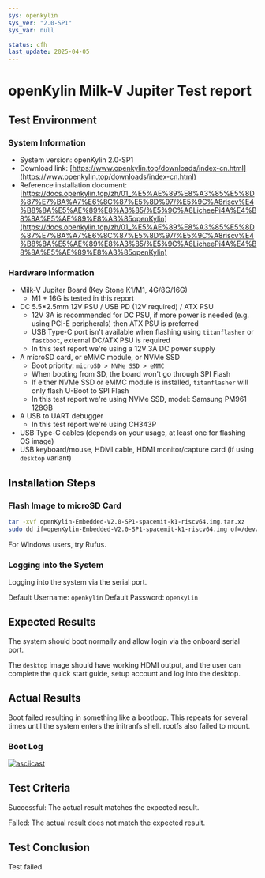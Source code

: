 ```yaml
---
sys: openkylin
sys_ver: "2.0-SP1"
sys_var: null

status: cfh
last_update: 2025-04-05
---
```


# openKylin Milk-V Jupiter Test report

## Test Environment

### System Information

- System version: openKylin 2.0-SP1
- Download link: [https://www.openkylin.top/downloads/index-cn.html](https://www.openkylin.top/downloads/index-cn.html)
- Reference installation document: [https://docs.openkylin.top/zh/01_%E5%AE%89%E8%A3%85%E5%8D%87%E7%BA%A7%E6%8C%87%E5%8D%97/%E5%9C%A8riscv%E4%B8%8A%E5%AE%89%E8%A3%85/%E5%9C%A8LicheePi4A%E4%B8%8A%E5%AE%89%E8%A3%85openKylin](https://docs.openkylin.top/zh/01_%E5%AE%89%E8%A3%85%E5%8D%87%E7%BA%A7%E6%8C%87%E5%8D%97/%E5%9C%A8riscv%E4%B8%8A%E5%AE%89%E8%A3%85/%E5%9C%A8LicheePi4A%E4%B8%8A%E5%AE%89%E8%A3%85openKylin)

### Hardware Information

- Milk-V Jupiter Board (Key Stone K1/M1, 4G/8G/16G)
    -  M1 + 16G is tested in this report
- DC 5.5*2.5mm 12V PSU / USB PD (12V required) / ATX PSU
    - 12V 3A is recommended for DC PSU, if more power is needed (e.g. using PCI-E peripherals) then ATX PSU is preferred
    - USB Type-C port isn't available when flashing using `titanflasher` or `fastboot`, external DC/ATX PSU is required
    - In this test report we're using a 12V 3A DC power supply
- A microSD card, or eMMC module, or NVMe SSD
    - Boot priority: `microSD > NVMe SSD > eMMC`
    - When booting from SD, the board won't go through SPI Flash
    - If either NVMe SSD or eMMC module is installed, `titanflasher` will only flash U-Boot to SPI Flash
    - In this test report we're using NVMe SSD, model: Samsung PM961 128GB
- A USB to UART debugger
    - In this test report we're using CH343P
- USB Type-C cables (depends on your usage, at least one for flashing OS image)
- USB keyboard/mouse, HDMI cable, HDMI monitor/capture card (if using `desktop` variant)

## Installation Steps

### Flash Image to microSD Card

```bash
tar -xvf openKylin-Embedded-V2.0-SP1-spacemit-k1-riscv64.img.tar.xz
sudo dd if=openKylin-Embedded-V2.0-SP1-spacemit-k1-riscv64.img of=/dev/sdX bs=4M status=progress
```

For Windows users, try Rufus.

### Logging into the System

Logging into the system via the serial port.

Default Username: `openkylin`
Default Password: `openkylin`

## Expected Results

The system should boot normally and allow login via the onboard serial port.

The `desktop` image should have working HDMI output, and the user can complete the quick start guide, setup account and log into the desktop.

## Actual Results

Boot failed resulting in something like a bootloop. This repeats for several times until the system enters the initranfs shell. rootfs also failed to mount.

### Boot Log

[![asciicast](https://asciinema.org/a/CzVNtF5admSUNFr177hLNFYTr.svg)](https://asciinema.org/a/CzVNtF5admSUNFr177hLNFYTr)

## Test Criteria

Successful: The actual result matches the expected result.

Failed: The actual result does not match the expected result.

## Test Conclusion

Test failed.
